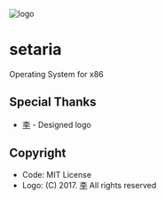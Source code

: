 ![logo](https://github.com/setariaOS/setaria/blob/master/logo.png)
# setaria
Operating System for x86

## Special Thanks
- [李](https://github.com/Lee0701) - Designed logo

## Copyright
- Code: MIT License
- Logo: (C) 2017. [李](https://github.com/Lee0701) All rights reserved